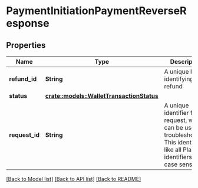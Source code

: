 # PaymentInitiationPaymentReverseResponse

## Properties

Name | Type | Description | Notes
------------ | ------------- | ------------- | -------------
**refund_id** | **String** | A unique ID identifying the refund | 
**status** | [**crate::models::WalletTransactionStatus**](WalletTransactionStatus.md) |  | 
**request_id** | **String** | A unique identifier for the request, which can be used for troubleshooting. This identifier, like all Plaid identifiers, is case sensitive. | 

[[Back to Model list]](../README.md#documentation-for-models) [[Back to API list]](../README.md#documentation-for-api-endpoints) [[Back to README]](../README.md)


